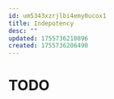 ```yaml
---
id: um5343xzrjlbi4emy0ucox1
title: Indepotency
desc: ""
updated: 1755736210896
created: 1755736206490
---
```


# TODO

